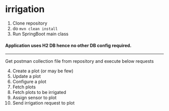 # irrigation
1. Clone repository
2. do `mvn clean install`
3. Run SpringBoot main class 


#### Application uses H2 DB hence no other DB config required. 

--------------------------
Get postman collection file from repository and execute below requests

4. Create a plot (or may be few)
5. Update a plot
6. Configure a plot
7. Fetch plots
8. Fetch plots to be irrigated
9. Assign sensor to plot
10. Send irrigation request to plot
